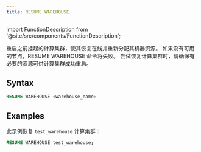 ```yaml
---
title: RESUME WAREHOUSE
---
```

import FunctionDescription from '@site/src/components/FunctionDescription';

<FunctionDescription description="Introduced or updated: v1.2.687"/>

重启之前挂起的计算集群，使其恢复在线并重新分配其机器资源。 如果没有可用的节点，RESUME WAREHOUSE 命令将失败。 尝试恢复计算集群时，请确保有必要的资源可供计算集群成功重启。

## Syntax

```sql
RESUME WAREHOUSE <warehouse_name>
```

## Examples

此示例恢复 `test_warehouse` 计算集群：

```sql
RESUME WAREHOUSE test_warehouse;
```